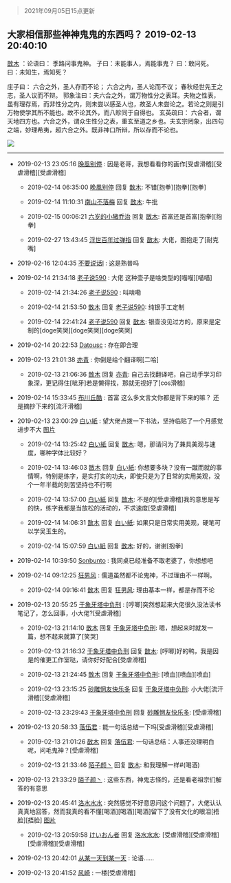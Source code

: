 > 2021年09月05日15点更新
<link rel="stylesheet" href="https://cdn.jsdelivr.net/gh/taotie6/sampleJSON@main/css/photo_show.css">


 ## 大家相信那些神神鬼鬼的东西吗？ 2019-02-13 20:40:10

 [㪚木](https://www.coolapk.com/feed/10282218?shareKey=MmY1ZWM1ODE1ZjdlNjEzMTc0NmU~) ：论语曰：
季路问事鬼神。
子曰：未能事人，焉能事鬼？
曰：敢问死。
曰：未知生，焉知死？

庄子曰：
六合之外，圣人存而不论；
六合之内，圣人论而不议；
春秋经世先王之志，圣人议而不辩。
郭象注曰：夫六合之外，谓万物性分之表耳。夫物之性表，虽有理存焉，而非性分之内<!--break-->，则未尝以感圣人也，故圣人未尝论之。若论之则是引万物使学其所不能也。故不论其外，而八畛同于自得也。
玄英疏曰：
六合者，谓天地四方也。六合之外，谓众生性分之表，重玄至道之乡也。夫玄宗罔象，出四句之端，妙理希夷，超六合之外。既非神口所辩，所以存而不论也。 

<div class="album">
<img class="img-item" src="http://image.coolapk.com/feed/2019/0213/20/1081091_1550061606_1968@1080x1440.jpg" />
</div>

 ------- 

- 2019-02-13 23:05:16 [晚風别停](uid=1982209) : 因是老哥，我想看看你的画作[受虐滑稽][受虐滑稽][受虐滑稽] 

    - 2019-02-14 06:35:00 [晚風别停](uid=1982209) 回复 [㪚木](uid=1081091): 不错[抱拳][抱拳][抱拳] 

    - 2019-02-14 11:10:31 [南山不落梅](uid=725100) 回复 [㪚木](uid=1081091): 牛批 

    - 2019-02-15 00:06:21 [六岁的小猪乔治](uid=2100681) 回复 [㪚木](uid=1081091): 首富还是首富[抱拳][抱拳] 

    - 2019-02-27 13:43:45 [浮世百年过弹指](uid=1221972) 回复 [㪚木](uid=1081091): 大佬，图抱走了[耐克嘴] 

- 2019-02-16 12:04:35 [不要说话l](uid=1298910) : 这是熟普吗 

- 2019-02-14 21:34:18 [老子说590](uid=1038877) : 大佬 这种壶子是啥类型的[喵喵][喵喵] 

    - 2019-02-14 21:34:26 [老子说590](uid=1038877) : 叫啥嘞 

    - 2019-02-14 21:53:50 [㪚木](uid=1081091) 回复 [老子说590](uid=1038877): 纯银手工定制 

    - 2019-02-14 22:41:24 [老子说590](uid=1038877) 回复 [㪚木](uid=1081091): 银壶没见过方的，原来是定制的[doge笑哭][doge笑哭][doge笑哭] 

- 2019-02-14 20:22:53 [Datousc](uid=377709) : 存在即合理 

- 2019-02-13 21:01:38 [亦青](uid=1922659) : 你倒是给个翻译啊[二哈] 

    - 2019-02-13 21:06:36 [㪚木](uid=1081091) 回复 [亦青](uid=1922659): 自己去找翻译吧，自己动手学习印象深，更记得住[呲牙]若是懒得找，那就无视好了[cos滑稽] 

- 2019-02-14 15:33:45 [布川丘酷](uid=2042016) : 首富 这么多文言文你都是背下来的嘛？ 还是摘抄下来的[流汗滑稽] 

- 2019-02-13 23:00:29 [白い紙](uid=1215123) : 望大佬点拨一下书法，坚持临贴了一个月感觉进步不大 [图片](http://image.coolapk.com/feed/2019/0213/23/1215123_1550070027_1397@2492x3327.jpg)

    - 2019-02-14 13:25:42 [白い紙](uid=1215123) 回复 [㪚木](uid=1081091): 嗯，那请问为了兼具美观与速度，哪种字体比较好？ 

    - 2019-02-14 13:46:03 [㪚木](uid=1081091) 回复 [白い紙](uid=1215123): 你想要多块？没有一蹴而就的事情啊，特别是练字，是实打实的功夫，即使只是为了日常的实用美观，没个一年半载的刻苦坚持也不行啊 

    - 2019-02-14 13:57:00 [白い紙](uid=1215123) 回复 [㪚木](uid=1081091): 不是的[受虐滑稽]我的意思是写的快，练字我都是当放松的活动的，不求速度[受虐滑稽] 

    - 2019-02-14 14:06:31 [㪚木](uid=1081091) 回复 [白い紙](uid=1215123): 如果只是日常实用美观，硬笔可以学吴玉生的。 

    - 2019-02-14 15:07:59 [白い紙](uid=1215123) 回复 [㪚木](uid=1081091): 好的，谢谢[抱拳] 

- 2019-02-14 10:39:50 [Sonbunto](uid=1400637) : 我同桌已经准备不取老婆了，你想想吧 

- 2019-02-14 09:12:25 [狂男风](uid=562354) : 儒道虽然都不论鬼神，不过理由不一样啊。 

    - 2019-02-14 09:16:41 [㪚木](uid=1081091) 回复 [狂男风](uid=562354): 理由基本一样，都是存而不论 

- 2019-02-13 20:55:25 [于象牙塔中负刑](uid=1938509) : [哼唧]突然想起来大佬很久没法读书笔记了，怎么回事，小大佬?[受虐滑稽] 

    - 2019-02-13 21:14:10 [㪚木](uid=1081091) 回复 [于象牙塔中负刑](uid=1938509): 嗯，想起来时就发一篇，想不起来就算了[笑哭] 

    - 2019-02-13 21:16:32 [于象牙塔中负刑](uid=1938509) 回复 [㪚木](uid=1081091): [哼唧]好的鸭，我是因是的催更工作室哒，请你好好配合[受虐滑稽] 

    - 2019-02-13 21:24:45 [㪚木](uid=1081091) 回复 [于象牙塔中负刑](uid=1938509): [喷血][喷血][喷血] 

    - 2019-02-13 23:15:25 [砂雕惘友快乐多](uid=2362164) 回复 [于象牙塔中负刑](uid=1938509): 小大佬[流汗滑稽][受虐滑稽] 

    - 2019-02-13 23:29:43 [于象牙塔中负刑](uid=1938509) 回复 [砂雕惘友快乐多](uid=2362164): [受虐滑稽] 

- 2019-02-13 20:58:33 [落伍君](uid=627377) : 能一句话总结一下吗[受虐滑稽][受虐滑稽] 

    - 2019-02-13 21:01:26 [㪚木](uid=1081091) 回复 [落伍君](uid=627377): 一句话总结：人事还没理明白呢，问毛鬼神？[受虐滑稽] 

    - 2019-02-13 21:33:46 [陌子颜丶](uid=781449) 回复 [㪚木](uid=1081091): 和我理解一样#(喝酒) 

- 2019-02-13 21:33:29 [陌子颜丶](uid=781449) : 这些东西，神鬼志怪的，还是看老祖宗们解答的有意思 

- 2019-02-13 20:45:41 [洛水水水](uid=1990546) : 突然感觉不好意思问这个问题了，大佬认认真真地回答，然而我真的看不懂[喝酒][喝酒][喝酒]留下了没有文化的眼泪[捂脸][捂脸] [图片](http://image.coolapk.com/feed/2019/0213/20/1990546_1550061940_0116@2048x520.png)

    - 2019-02-13 20:59:58 [けいおん者](uid=945793) 回复 [洛水水水](uid=1990546): [受虐滑稽][受虐滑稽][受虐滑稽][受虐滑稽] 

- 2019-02-13 20:42:01 [从某一天到某一天](uid=802428) : 论语…… 

- 2019-02-13 20:41:52 [风崎](uid=1611861) : 一楼[受虐滑稽] 

